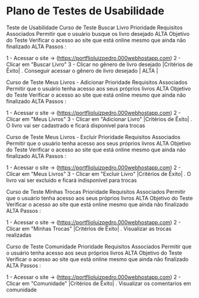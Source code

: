 # Plano de Testes de Usabilidade

Teste de Usabilidade
Curso de Teste	Buscar Livro	Prioridade
Requisitos Associados	Permitir que o usuário busque os livro desejado	ALTA
Objetivo do Teste	Verificar o acesso ao site que está online mesmo que ainda não finalizado	ALTA
Passos :

   1 - Acessar o site -> (https://portflioluizpedro.000webhostapp.com)
   2 - Clicar em "Buscar Livro"
   3 - Clicar no gênero de livro desejado
|Critérios de Êxito| . Conseguir acessar o gênero de livro desejado | ALTA |

Curso de Teste	Meus Livros - Adicionar	Prioridade
Requisitos Associados	Permitir que o usuário tenha acesso aos seus próprios livros	ALTA
Objetivo do Teste	Verificar o acesso ao site que está online mesmo que ainda não finalizado	ALTA
Passos :

   1 - Acessar o site -> (https://portflioluizpedro.000webhostapp.com)
   2 - Clicar em "Meus Livros"
   3 - Clicar em "Adicionar Livro"
|Critérios de Êxito| . O livro vai ser cadastrado e ficará disponível para trocas

Curso de Teste	Meus Livros - Excluir	Prioridade
Requisitos Associados	Permitir que o usuário tenha acesso aos seus próprios livros	ALTA
Objetivo do Teste	Verificar o acesso ao site que está online mesmo que ainda não finalizado	ALTA
Passos :

   1 - Acessar o site -> (https://portflioluizpedro.000webhostapp.com)
   2 - Clicar em "Meus Livros"
   3 - Clicar em "Excluir Livro"
|Critérios de Êxito| . O livro vai ser excluido e ficará indisponível para trocas

Curso de Teste	Minhas Trocas	Prioridade
Requisitos Associados	Permitir que o usuário tenha acesso aos seus próprios livros	ALTA
Objetivo do Teste	Verificar o acesso ao site que está online mesmo que ainda não finalizado	ALTA
Passos :

   1 - Acessar o site -> (https://portflioluizpedro.000webhostapp.com)
   2 - Clicar em "Minhas Trocas"
|Critérios de Êxito| . Visualizar as trocas realizadas

Curso de Teste	Comunidade	Prioridade
Requisitos Associados	Permitir que o usuário tenha acesso aos seus próprios livros	ALTA
Objetivo do Teste	Verificar o acesso ao site que está online mesmo que ainda não finalizado	ALTA
Passos :

   1 - Acessar o site -> (https://portflioluizpedro.000webhostapp.com)
   2 - Clicar em "Comunidade"
|Critérios de Êxito| . Visualizar os comentarios em comunidade
